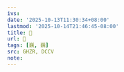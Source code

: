 ```yaml
---
ivs:
date: '2025-10-13T11:30:34+08:00'
lastmod: '2025-10-14T21:46:45-08:00'
title: 󰦖
url: 󰦖
tags: [巍, 巍]
src: GHZR, DCCV
note:
---
```

